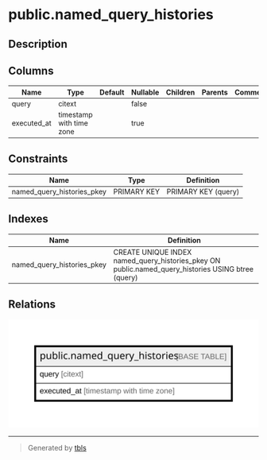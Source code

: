 # public.named_query_histories

## Description

## Columns

| Name | Type | Default | Nullable | Children | Parents | Comment |
| ---- | ---- | ------- | -------- | -------- | ------- | ------- |
| query | citext |  | false |  |  |  |
| executed_at | timestamp with time zone |  | true |  |  |  |

## Constraints

| Name | Type | Definition |
| ---- | ---- | ---------- |
| named_query_histories_pkey | PRIMARY KEY | PRIMARY KEY (query) |

## Indexes

| Name | Definition |
| ---- | ---------- |
| named_query_histories_pkey | CREATE UNIQUE INDEX named_query_histories_pkey ON public.named_query_histories USING btree (query) |

## Relations

![er](public.named_query_histories.svg)

---

> Generated by [tbls](https://github.com/k1LoW/tbls)
